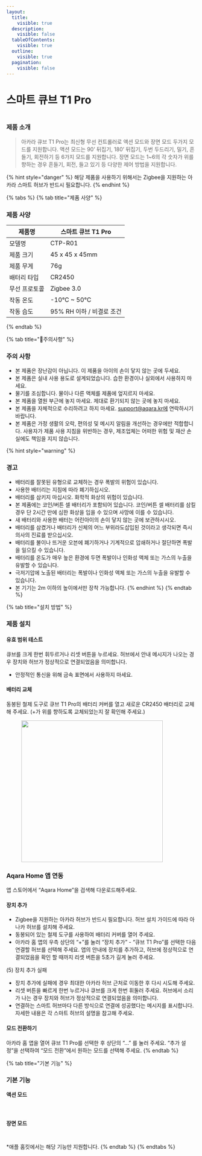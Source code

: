```yaml
---
layout:
  title:
    visible: true
  description:
    visible: false
  tableOfContents:
    visible: true
  outline:
    visible: true
  pagination:
    visible: false
---
```


# 스마트 큐브 T1 Pro

<figure><img src="../.gitbook/assets/image (120).png" alt=""><figcaption></figcaption></figure>

### 제품 소개

> 아카라 큐브 T1 Pro는 최신형 무선 컨트롤러로 액션 모드와 장면 모드 두가지 모드를 지원합니다. 액션 모드는 90’ 뒤집기, 180’ 뒤집기, 두번 두드리기, 밀기, 흔들기, 회전하기 등 6가지 모드를 지원합니다. 장면 모드는 1\~6의 각 숫자가 위를 향하는 경우 흔들기, 회전, 들고 있기 등 다양한 제어 방법을 지원합니다.

{% hint style="danger" %}
해당 제품을 사용하기 위해서는 Zigbee을 지원하는 아카라 스마트 허브가 반드시 필요합니다.
{% endhint %}

{% tabs %}
{% tab title="제품 사양" %}
### 제품 사양

| 제품명     | 스마트 큐브 T1 Pro      |
| ------- | ------------------ |
| 모델명     | CTP-R01            |
| 제품 크기   | 45 x 45 x 45mm     |
| 제품 무게   | 76g                |
| 배터리 타입  | CR2450             |
| 무선 프로토콜 | Zigbee 3.0         |
| 작동 온도   | -10°C \~ 50°C      |
| 작동 습도   | 95% RH 이하 / 비결로 조건 |
{% endtab %}

{% tab title="주의사항" %}
### 주의 사항

* 본 제품은 장난감이 아닙니다. 이 제품을 아이의 손이 닿지 않는 곳에 두세요.
* 본 제품은 실내 사용 용도로 설계되었습니다. 습한 환경이나 실외에서 사용하지 마세요.
* 물기를 조심합니다. 물이나 다른 액체를 제품에 엎지르지 마세요.
* 본 제품을 열원 부근에 놓지 마세요. 제대로 환기되지 않는 곳에 놓지 마세요.
* 본 제품을 자체적으로 수리하려고 하지 마세요. support@aqara.kr에 연락하시기 바랍니다.
* 본 제품은 가정 생활의 오락, 편의성 및 메시지 알림을 개선하는 경우에만 적합합니다. 사용자가 제품 사용 지침을 위반하는 경우, 제조업체는 어떠한 위험 및 재산 손실에도 책임을 지지 않습니다.

{% hint style="warning" %}
### 경고

* 배터리를 잘못된 유형으로 교체하는 경우 폭발의 위험이 있습니다.
* 사용한 배터리는 지침에 따라 폐기하십시오.
* 배터리를 삼키지 마십시오. 화학적 화상의 위험이 있습니다.
* 본 제품에는 코인/버튼 셀 배터리가 포함되어 있습니다. 코인/버튼 셀 배터리를 삼킬 경우 단 2시간 만에 심한 화상을 입을 수 있으며 사망에 이를 수 있습니다.
* 새 배터리와 사용한 배터는 어린아이의 손이 닿지 않는 곳에 보관하시시오.
* 배터리를 삼켰거나 배터리가 신체의 어느 부위라도삽입된 것이라고 생각되면 즉시 의사의 진료를 받으십시오.
* 배터리를 불이나 뜨거운 오븐에 폐기하거나 기계적으로 압쇄하거나 절단하면 폭발을 일으킬 수 있습니다.
* 배터리를 온도가 매우 높은 환경에 두면 폭발이나 인화성 액체 또는 가스의 누출을 유발할 수 있습니다.
* 극저기압에 노출된 배터리는 폭발이나 인화성 액체 또는 가스의 누출을 유발할 수 있습니다.
* 본 기기는 2m 이하의 높이에서만 장착 가능합니다.
{% endhint %}
{% endtab %}

{% tab title="설치 방법" %}
### 제품 설치

#### 유효 범위 테스트

큐브를 크게 한번 휘두르거나 리셋 버튼을 누르세요. 허브에서 안내 메시지가 나오는 경우 장치와 허브가 정상적으로 연결되었음을 의미합니다.

* 안정적인 통신을 위해 금속 표면에서 사용하지 마세요.

#### 배터리 교체

동봉된 철제 도구로 큐브 T1 Pro의 배터리 커버를 열고 새로운 CR2450 배터리로 교체해 주세요. (+가 위를 향하도록 교체되었는지 잘 확인해 주세요.)

<figure><img src="../.gitbook/assets/image (123).png" alt="" width="375"><figcaption></figcaption></figure>

### Aqara Home 앱 연동

앱 스토어에서 “Aqara Home”을 검색해 다운로드해주세요.

#### 장치 추가

* Zigbee을 지원하는 아카라 허브가 반드시 필요합니다. 허브 설치 가이드에 따라 아나카 허브를 설치해 주세요.
* 동봉되어 있는 철제 도구를 사용하여 배터리 커버를 열어 주세요.
* 아카라 홈 앱의 우측 상단의 “+”를 눌러 “장치 추가” - “큐브 T1 Pro”를 선택한 다음 연결할 허브를 선택해 주세요. 앱의 안내에 장치를 추가하고, 허브에 정상적으로 연결되었음을 확인 할 때까지 리셋 버튼을 5초가 길게 눌러 주세요.

(5) 장치 추가 실패

* 장치 추가에 실패에 경우 최대한 아카라 허브 근처로 이동한 후 다시 시도해 주세요.
* 리셋 버튼을 빠르게 한번 누르거나 큐브를 크게 한번 휘둘러 주세요. 허브에서 소리가 나는 경우 장치와 허브가 정상적으로 연결되었음을 의미합니다.
* 연결하는 스마트 허브마다 다른 방식으로 연결에 성공했다는 메시지를 표시합니다. 자세한 내용은 각 스마트 허브의 설명을 참고해 주세요.

#### 모드 전환하기

아카라 홈 앱을 열어 큐브 T1 Pro를 선택한 후 상단의 “…” 를 눌러 주세요. “추가 설정”을 선택하여 “모드 전환”에서 원하는 모드를 선택해 주세요.
{% endtab %}

{% tab title="기본 기능" %}
### 기본 기능

**액션 모드**

<figure><img src="../.gitbook/assets/image (125).png" alt=""><figcaption></figcaption></figure>

<figure><img src="../.gitbook/assets/image (126).png" alt=""><figcaption></figcaption></figure>

<figure><img src="../.gitbook/assets/image (124).png" alt=""><figcaption></figcaption></figure>

**장면 모드**

<figure><img src="../.gitbook/assets/image (127).png" alt=""><figcaption></figcaption></figure>

<figure><img src="../.gitbook/assets/image (128).png" alt=""><figcaption></figcaption></figure>

\*애플 홈킷에서는 해당 기능만 지원합니다.
{% endtab %}
{% endtabs %}
